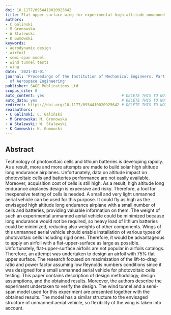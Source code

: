 ```yaml
---
doi: 10.1177/0954410020925642
title: Flat-upper-surface wing for experimental high altitude unmanned aerial vehicle
authors:
- C Galinski
- M Gronowska
- W Stalewski
- K Gumowski
keywords:
- aerodynamic design
- airfoil
- semi-span model
- wind tunnel tests
- wing
date: '2021-01-01'
journal: 'Proceedings of the Institution of Mechanical Engineers, Part G: Journal
  of Aerospace Engineering'
publisher: SAGE Publications Ltd
scopus_cite: 0
auto_content: yes                                  # DELETE THIS TO NOT AUTO GENERATE CONTENT
auto_data: yes                                     # DELETE THIS TO NOT AUTO GENERATE METADATA
redirect: https://doi.org/10.1177/0954410020925642 # DELETE THIS TO NOT REDIRECT
realauthors:
- C Galinski: C. Galiński
- M Gronowska: M. Gronowska
- W Stalewski: W. Stalewski
- K Gumowski: K. Gumowski
---
```



## Abstract
Technology of photovoltaic cells and lithium batteries is developing rapidly. As a result, more and more attempts are made to build solar high altitude long endurance airplanes. Unfortunately, data on altitude impact on photovoltaic cells and batteries performance are not easily available. Moreover, acquisition cost of cells is still high. As a result, high altitude long endurance airplanes design is expensive and risky. Therefore, a tool for inexpensive testing of cells is needed. A small and very light unmanned aerial vehicle can be used for this purpose. It could fly as high as the envisaged high altitude long endurance airplane with a small number of cells and batteries, providing valuable information on them. The weight of such an experimental unmanned aerial vehicle could be minimized because long endurance would not be required, so heavy load of lithium batteries could be minimized, reducing also weights of other components. Wings of this unmanned aerial vehicle should enable installation of various types of photovoltaic cells including rigid ones. Therefore, it would be advantageous to apply an airfoil with a flat-upper-surface as large as possible. Unfortunately, flat-upper-surface airfoils are not popular in airfoils catalogs. Therefore, an attempt was undertaken to design an airfoil with 75% flat upper surface. The research focused on maximization of the lift-to-drag ratio and power factor assuming low Reynolds numbers conditions since it was designed for a small unmanned aerial vehicle for photovoltaic cells testing. This paper contains description of design methodology, design assumptions, and the obtained results. Moreover, the authors describe the experiment undertaken to verify the design. The wind tunnel and a semi-span model used for this experiment are presented together with the obtained results. The model has a similar structure to the envisaged structure of unmanned aerial vehicle, so flexibility of the wing is taken into account.
